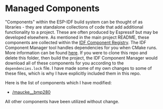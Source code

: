 # Managed Components

"Components" within the ESP-IDF build system can be thought of as libraries - they are standalone collections of code that add additional functionality to a project. These are often produced by Espressif but may be developed elsewhere. As mentioned in the main project README, these components are collected within the [IDF Component Registry](https://components.espressif.com/). The IDF Component Manager tool handles dependencies for you when CMake runs. More information can be found [here](https://docs.espressif.com/projects/esp-idf/en/stable/esp32/api-guides/tools/idf-component-manager.html). If you were to clone this repo and delete this folder, then build the project, the IDF Component Manager would download all of these components for you according to the `dependencies.lock` file. I have made some of my own changes to some of these files, which is why I have explicitly included them in this repo.

Here is the list of components which I have modified:

* [/maucke__bmp280](/maucke__bmp280)

All other components have been utilized without change.
